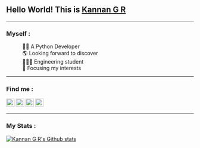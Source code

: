 ## Hello World! This is [Kannan G R](https://kannangr21.github.io)
---
### Myself :
  
&nbsp;&nbsp;&nbsp;&nbsp;&nbsp;&nbsp;&nbsp;&nbsp;&nbsp;&nbsp;&nbsp;👨‍💻 A Python Developer <br>
&nbsp;&nbsp;&nbsp;&nbsp;&nbsp;&nbsp;&nbsp;&nbsp;&nbsp;&nbsp;
🌎 Looking forward to discover <br>
&nbsp;&nbsp;&nbsp;&nbsp;&nbsp;&nbsp;&nbsp;&nbsp;&nbsp;&nbsp;
👨🏽‍🎓 Engineering student <br>
&nbsp;&nbsp;&nbsp;&nbsp;&nbsp;&nbsp;&nbsp;&nbsp;&nbsp;&nbsp;
🎯 Focusing my interests <br>
<hr>

### Find me :
[<img alt="codeSTACKr | Twitter" width="22px" src="https://cdn.jsdelivr.net/npm/simple-icons@v3/icons/twitter.svg" />](https://twitter.com/Kannan21053)
[<img alt="codeSTACKr | LinkedIn" width="22px" src="https://cdn.jsdelivr.net/npm/simple-icons@v3/icons/linkedin.svg" />](https://www.linkedin.com/in/kannan-g-r-082b661b8/)
[<img alt="codeSTACKr | Instagram" width="22px" src="https://cdn.jsdelivr.net/npm/simple-icons@v3/icons/instagram.svg" />](https://www.instagram.com/_.kannan_._/)
[<img alt="codeSTACKr | Instagram" width="22px" src="https://cdn.jsdelivr.net/npm/simple-icons@v3/icons/facebook.svg" />](https://www.facebook.com/kannan2105)
<hr>

### My Stats :

[![Kannan G R's Github stats](https://github-readme-stats.vercel.app/api?username=kannangr21&theme=dark&show_icons=true_border=true)](https://github.com/kannangr21/github-readme-stats)


